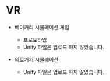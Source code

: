 # VR
* 베이커리 시뮬레이션 게임
  * 프로토타입
  * Unity 파일은 업로드 하지 않았습니다.
  
* 의료기기 시뮬레이션
  * Unity 파일은 업로드 하지 않았습니다.
